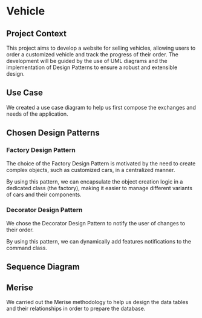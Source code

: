 # Vehicle

## Project Context

This project aims to develop a website for selling vehicles, allowing users to order a customized vehicle and track the progress of their order. The development will be guided by the use of UML diagrams and the implementation of Design Patterns to ensure a robust and extensible design.

## Use Case

We created a use case diagram to help us first compose the exchanges and needs of the application.

## Chosen Design Patterns

### Factory Design Pattern

The choice of the Factory Design Pattern is motivated by the need to create complex objects, such as customized cars, in a centralized manner.

By using this pattern, we can encapsulate the object creation logic in a dedicated class (the factory), making it easier to manage different variants of cars and their components.

### Decorator Design Pattern

We chose the Decorator Design Pattern to notify the user of changes to their order.

By using this pattern, we can dynamically add features notifications to the command class.

## Sequence Diagram

## Merise

We carried out the Merise methodology to help us design the data tables and their relationships in order to prepare the database.
